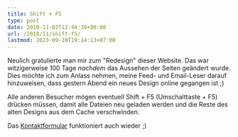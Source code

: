 ```yaml
---
title: Shift + F5
type: post
date: 2010-11-02T12:44:39+00:00
url: /2010/11/shift-f5/
lastmod: 2023-09-10T19:14:13+07:00
---
```



Neulich gratulierte man mir zum "Redesign" dieser Website. Das war witzigerweise 100 Tage _nachdem_ das Aussehen der Seiten geändert wurde. Dies möchte ich zum Anlass nehmen, meine Feed- und Email-Leser darauf hinzuweisen, dass gestern Abend ein neues Design online gegangen ist ;)

Alle anderen Besucher mögen eventuell Shift + F5 (Umschalttaste + F5) drücken müssen, damit alle Dateien neu geladen werden und die Reste des alten Designs aus dem Cache verschwinden.

Das [Kontaktformular][1] funktioniert auch wieder ;)

 [1]: /kontakt/

